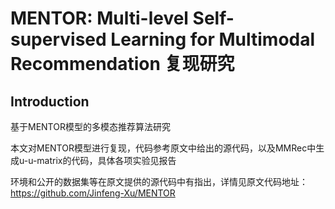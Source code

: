 # MENTOR: Multi-level Self-supervised Learning for Multimodal Recommendation 复现研究


## Introduction

基于MENTOR模型的多模态推荐算法研究

本文对MENTOR模型进行复现，代码参考原文中给出的源代码，以及MMRec中生成u-u-matrix的代码，具体各项实验见报告

环境和公开的数据集等在原文提供的源代码中有指出，详情见原文代码地址：https://github.com/Jinfeng-Xu/MENTOR




